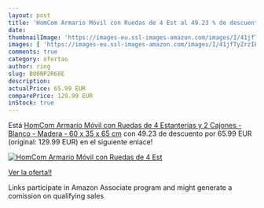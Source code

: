 ```yaml
---
layout: post
title: 'HomCom Armario Móvil con Ruedas de 4 Est al 49.23 % de descuento'
date: 
thumbnailImage: 'https://images-eu.ssl-images-amazon.com/images/I/41jfTyZrzIL._SL200_.jpg'
images: [ 'https://images-eu.ssl-images-amazon.com/images/I/41jfTyZrzIL._SL200_.jpg' ]
comments: true
category: ofertas
author: ring
slug: B00NP2R68E
description:
actualPrice: 65.99 EUR
comparePrice: 129.99 EUR
inStock: true
---
```


Está [HomCom Armario Móvil con Ruedas de 4 Estanterías y 2 Cajones - Blanco - Madera - 60 x 35 x 65 cm](https://www.amazon.es/dp/B00NP2R68E/?tag=tolees-21) con 49.23 de descuento por 65.99 EUR (original: 129.99 EUR) en el siguiente enlace!

[![HomCom Armario Móvil con Ruedas de 4 Est](https://images-eu.ssl-images-amazon.com/images/I/41jfTyZrzIL._SL200_.jpg)](https://www.amazon.es/dp/B00NP2R68E/?tag=tolees-21)

[Ver la oferta!!](https://www.amazon.es/dp/B00NP2R68E/?tag=tolees-21)

Links participate in Amazon Associate program and might generate a comission on qualifying sales


